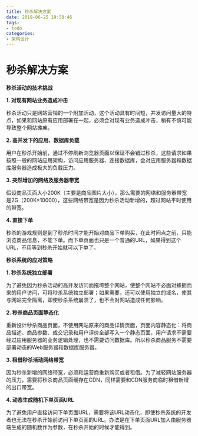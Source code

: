 ```yaml
---
title: 秒杀解决方案
date: 2019-06-25 19:58:46
tags:
- todo
categories:
- 架构设计
---
```


# 秒杀解决方案

**秒杀活动的技术挑战**

**1. 对现有网站业务造成冲击**

秒杀活动只是网站营销的一个附加活动，这个活动具有时间短，并发访问量大的特点，如果和网站原有应用部署在一起，必须会对现有业务造成冲击，稍有不慎可能导致整个网站瘫痪。

**2. 高并发下的应用、数据库负载**

用户在秒杀开始前，通过不停刷新浏览器页面以保证不会错过秒杀，这些请求如果按照一般的网站应用架构，访问应用服务器、连接数据库，会对应用服务器和数据库服务器造成极大的负载压力。

**3. 突然增加的网络及服务器带宽**

假设商品页面大小200K（主要是商品图片大小），那么需要的网络和服务器带宽是2G（200K×10000），这些网络带宽是因为秒杀活动新增的，超过网站平时使用的带宽。

**4. 直接下单**

秒杀的游戏规则是到了秒杀时间才能开始对商品下单购买，在此时间点之前，只能浏览商品信息，不能下单。而下单页面也只是一个普通的URL，如果得到这个URL，不用等到秒杀开始就可以下单了。

 **秒杀系统的应对策略**

**1. 秒杀系统独立部署**

为了避免因为秒杀活动的高并发访问而拖垮整个网站，使整个网站不必面对蜂拥而来的用户访问，可将秒杀系统独立部署；如果需要，还可以使用独立的域名，使其与网站完全隔离，即使秒杀系统崩溃了，也不会对网站造成任何影响。

**2. 秒杀商品页面静态化**

重新设计秒杀商品页面，不使用网站原来的商品详情页面，页面内容静态化：将商品描述、商品参数、成交记录和用户评价全部写入一个静态页面，用户请求不需要经过应用服务器的业务逻辑处理，也不需要访问数据库。所以秒杀商品服务不需要部署动态的Web服务器和数据库服务器。

**3. 租借秒杀活动网络带宽**

因为秒杀新增的网络带宽，必须和运营商重新购买或者租借。为了减轻网站服务器的压力，需要将秒杀商品页面缓存在CDN，同样需要和CDN服务商临时租借新增的出口带宽。

**4. 动态生成随机下单页面URL**

为了避免用户直接访问下单页面URL，需要将该URL动态化，即使秒杀系统的开发者也无法在秒杀开始前访问下单页面的URL。办法是在下单页面URL加入由服务器端生成的随机数作为参数，在秒杀开始的时候才能得到。

 